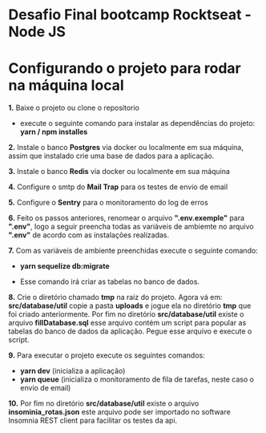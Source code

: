 # Desafio Final bootcamp Rocktseat - Node JS

# Configurando o projeto para rodar na máquina local

<b>1.</b> Baixe o projeto ou clone o repositorio

- execute o seguinte comando para instalar as dependências do projeto:
  <b>yarn / npm installes</b>

<b>2.</b> Instale o banco <b>Postgres</b> via docker ou localmente em sua máquina, assim que instalado crie uma base de dados para a aplicação.

<b>3.</b> Instale o banco <b>Redis</b> via docker ou localmente em sua máquina

<b>4.</b> Configure o smtp do <b>Mail Trap</b> para os testes de envio de email

<b>5.</b> Configure o <b>Sentry</b> para o monitoramento do log de erros

<b>6.</b> Feito os passos anteriores, renomear o arquivo <b>".env.exemple"</b> para <b>".env"</b>, logo a seguir preencha todas as variáveis de ambiemte no arquivo <b>".env"</b> de acordo com as instalações realizadas.

<b>7.</b> Com as variáveis de ambiente preenchidas execute o seguinte comando:

- <b>yarn sequelize db:migrate</b>

- Esse comando irá criar as tabelas no banco de dados.

<b>8.</b> Crie o diretório chamado <b>tmp</b> na raiz do projeto. Agora vá em: <b>src/database/util</b> copie a pasta <b>uploads</b> e jogue ela no diretório <b>tmp</b> que foi criado anteriormente. Por fim no diretório <b>src/database/util</b> existe o arquivo <b>fillDatabase.sql</b> esse arquivo contém um script para popular as tabelas do banco de dados da aplicação. Pegue esse arquivo e execute o script.

<b>9.</b> Para executar o projeto execute os seguintes comandos:

- <b>yarn dev</b> (inicializa a aplicação)
- <b>yarn queue</b> (inicializa o monitoramento de fila de tarefas, neste caso o envio de email)

<b>10.</b> Por fim no diretório <b>src/database/util</b> existe o arquivo <b>insominia_rotas.json</b> este arquivo pode ser importado no software Insomnia REST client para facilitar os testes da api.
